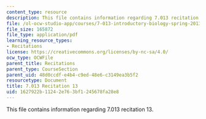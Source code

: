 ```yaml
---
content_type: resource
description: This file contains information regarding 7.013 recitation 13.
file: /ol-ocw-studio-app/courses/7-013-introductory-biology-spring-2013/1627922b11242e763bf1245678fa28e8_MIT7_013S12_Recitation_13.pdf
file_size: 165872
file_type: application/pdf
learning_resource_types:
- Recitations
license: https://creativecommons.org/licenses/by-nc-sa/4.0/
ocw_type: OCWFile
parent_title: Recitations
parent_type: CourseSection
parent_uid: 48d0ccdf-e4b4-c9ed-48e6-c3149ea3b5f2
resourcetype: Document
title: 7.013 Recitation 13
uid: 1627922b-1124-2e76-3bf1-245678fa28e8
---
```

This file contains information regarding 7.013 recitation 13.